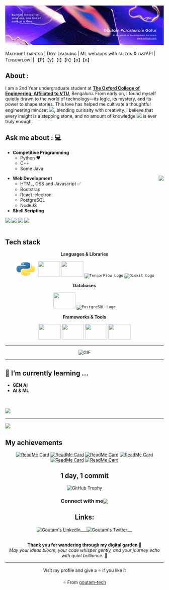 ![!Python-Developer](backgorund.jpg)

Mᴀᴄʜɪɴᴇ Lᴇᴀʀɴɪɴɢ | Dᴇᴇᴘ Lᴇᴀʀɴɪɴɢ | ML webapps with ꜰᴀʟᴄᴏɴ & ꜰᴀꜱᴛAPI | Tᴇɴꜱᴏʀғʟᴏᴡ || 【P】【y】【t】【h】【o】【n】

## About :
  I am a 2nd Year undergraduate student at <a href="https://theoxford.edu/engineering/"><b>The Oxford College of Engineering, Affiliated to VTU</b></a>, Bengaluru. From early on, I found myself quietly drawn to the world of technology—its logic, its mystery, and its power to shape stories. This love has helped me cultivate a thoughtful engineering mindset <img src="https://github.com/rajput2107/rajput2107/blob/master/Assets/PC.gif" height="20px"/>, blending curiosity with creativity. I believe that every insight is a stepping stone, and no amount of knowledge <img src="https://github.com/rajput2107/rajput2107/blob/master/Assets/Rocket.gif" height="18px"/> is ever truly enough.


## Ask me about : :computer: 
- **Competitive Programming**
	- Python ❤️
	- C++
	- Some Java

<img align="right" src="https://github.com/rajput2107/rajput2107/blob/master/Assets/Developer.gif"/>

- **Web Development**
	- HTML, CSS and Javascript :white_check_mark:
	- Bootstrap
	- React :electron:
	- PostgreSQL
  - NodeJS  
- **Shell Scripting**


<code><a href="https://www.python.org/" target="_blank"><img height="50" src="https://www.vectorlogo.zone/logos/python/python-ar21.svg"></a></code>
<code><a href="https://www.linux.org/" target="_blank"><img height="50" src="https://www.vectorlogo.zone/logos/linux/linux-ar21.svg"></a></code>
<code><a href="https://reactjs.org/" target="_blank"><img height="50" src="https://www.vectorlogo.zone/logos/reactjs/reactjs-ar21.svg"></a></code>
<code><a href="https://www.docker.com/" target="_blank"><img height="50" src="https://www.vectorlogo.zone/logos/docker/docker-official.svg"></a></code>
<br/><br/>

## Tech stack

<div align = "center">

**Languages & Libraries**

<code><img height="50" width="70" src="https://raw.githubusercontent.com/github/explore/80688e429a7d4ef2fca1e82350fe8e3517d3494d/topics/python/python.png" /></code>
<code><img height="50" width="70" src="https://upload.wikimedia.org/wikipedia/commons/thumb/8/82/Gnu-bash-logo.svg/800px-Gnu-bash-logo.svg.png" /></code>
<code><img height="50" width="70" src="https://upload.wikimedia.org/wikipedia/commons/thumb/0/05/Scikit_learn_logo_small.svg/1200px-Scikit_learn_logo_small.svg.png" /></code>
<code><img height="50" width="70" src="https://upload.wikimedia.org/wikipedia/commons/2/2d/Tensorflow_logo.svg" alt="TensorFlow Logo" /></code>
<code><img height="50" width="70" src="https://upload.wikimedia.org/wikipedia/commons/thumb/6/6b/Qiskit_logo.svg/800px-Qiskit_logo.svg.png" alt="Qiskit Logo" /></code>

</div>
<div align = "center">

**Databases**

<code><img height="50" width = "70" src="https://upload.wikimedia.org/wikipedia/commons/3/38/SQLite370.svg" /></code>
<code><img height="50" width="70" src="https://upload.wikimedia.org/wikipedia/commons/2/29/Postgresql_elephant.svg" alt="PostgreSQL Logo" /></code>

</div>

<div align = "center">

**Frameworks & Tools**

<code><img height="50" width="70" src="https://upload.wikimedia.org/wikipedia/commons/thumb/e/e0/Git-logo.svg/1920px-Git-logo.svg.png" /></code>
<code><img height="50" width="70" src="https://upload.wikimedia.org/wikipedia/commons/thumb/3/35/Tux.svg/800px-Tux.svg.png" /></code>
<code><img height="50" width="70" src="https://upload.wikimedia.org/wikipedia/commons/thumb/7/75/Django_logo.svg/800px-Django_logo.svg.png" /></code>
<code><img height="50" width="70" src="https://upload.wikimedia.org/wikipedia/commons/thumb/a/a7/React-icon.svg/800px-React-icon.svg.png" /></code>

</div>

***

<div align="center">
  <img alt="GIF" src="https://media.giphy.com/media/836HiJc7pgzy8iNXCn/giphy.gif" />
</div>

***

## 🌱 I’m currently learning ...
- **GEN AI**
- **AI & ML**
<br/>
  <br/>


<a href="https://github.com/goutam-tech">
  <img src="https://github-readme-stats.vercel.app/api?username=goutam-tech&show_icons=true&hide_border=true" />
</a>

***

<a href="https://github.com/goutam-tech">
  <img src="https://github-readme-stats.vercel.app/api/top-langs/?username=goutam-tech&layout=compact" />
</a> 


## My achievements

<div align=center>

[![ReadMe Card](https://github-readme-stats.vercel.app/api/pin/?username=goutam-tech&repo=FLIGHT_TEST&theme=radical)](https://github.com/goutam-tech/FLIGHT_TEST)
[![ReadMe Card](https://github-readme-stats.vercel.app/api/pin/?username=goutam-tech&repo=Plant-Disease-detection&theme=cobalt)](https://github.com/goutam-tech/Plant-Disease-detection)
[![ReadMe Card](https://github-readme-stats.vercel.app/api/pin/?username=goutam-tech&repo=Human-Lie-Dectector&theme=great-gatsby)](https://github.com/goutam-tech/Human-Lie-Dectector)
[![ReadMe Card](https://github-readme-stats.vercel.app/api/pin/?username=goutam-tech&repo=quantum-orbit-navigator&theme=blue-green)](https://github.com/goutam-tech/quantum-orbit-navigator)
[![ReadMe Card](https://github-readme-stats.vercel.app/api/pin/?username=goutam-tech&repo=quantum-orbit&theme=prussian)](https://github.com/goutam-tech/quantum-orbit)
[![ReadMe Card](https://github-readme-stats.vercel.app/api/pin/?username=goutam-tech&repo=ai-assisant&theme=tokyonight)](https://github.com/goutam-tech/ai-assisant)
<!-- [![ReadMe Card](https://github-readme-stats.vercel.app/api/pin/?username=goutam-tech&repo=Reference&theme=vue-dark)](https://github.com/goutam-tech/Reference)
[![ReadMe Card](https://github-readme-stats.vercel.app/api/pin/?username=goutam-tech&repo=Of-one-s-own-script&theme=chartreuse-dark)](https://github.com/goutam-tech/Of-one-s-own-script)
[![ReadMe Card](https://github-readme-stats.vercel.app/api/pin/?username=goutam-tech&repo=Opensources-for-study&theme=material-palenight)](https://github.com/goutam-tech/Opensources-for-study) -->

## 1 day, 1 commit
<div align = "center">
<img src="https://github-profile-trophy.vercel.app/?username=goutam-tech&theme=onedark" alt="GitHub Trophy" />
</div>


<!-- ### Recently I'm coding in...

<a href="https://codestats.net/users/WEGFan">
  <img src='https://codestats-readme.wegfan.cn/history-graph/WEGFan?width=850&height=300&timezone=08:00&history_days=21&max_languages=9&language_colors=["3e4053","f15854","5da5da","faa43a","60bd68","f17cb0","b2912f","decf3f","b276b2","808080"]' alt="WEGFan's Code::Stats history graph" />
</a> -->


<div align="center">
  <h3 align="center">Connect with me<img align="center" src="https://github.com/goutam-tech" height="33px" /></h3> 
</div>

## Links: 
<p align="center">
 <a href="https://www.linkedin.com/in/goutam-parashuram-gotur/" target="blank">
  <img align="center" alt="Goutam's LinkedIn" width="30px" src="https://www.vectorlogo.zone/logos/linkedin/linkedin-icon.svg" /> &nbsp; &nbsp;
 </a>
 <!-- <a href="https://www.instagram.com/cyber_freak_21/" target="blank">
  <img align="center" alt="Pramod's Instagram" width="30px" src="https://www.vectorlogo.zone/logos/instagram/instagram-icon.svg" /> &nbsp; &nbsp;
 </a> -->
 <a href="https://x.com/goutampgotur" target="blank">
  <img align="center" alt="Goutam's Twitter" width="30px" src="https://www.vectorlogo.zone/logos/twitter/twitter-official.svg" /> &nbsp; &nbsp;
 </a>
  <br/>
  <br/>
<p align="center">
  <b>Thank you for wandering through my digital garden 🌱</b><br/>
  <em>May your ideas bloom, your code whisper gently, and your journey echo with quiet brilliance.</em> 🌌
</p>
</p>

*** 

<p>

Visit my profile and give a ⭐️ if you like it</p>

⭐️ From [goutam-tech](https://github.com/goutam-tech)
